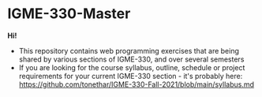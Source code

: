 # IGME-330-Master

**Hi!**

- This repository contains web programming exercises that are being shared by various sections of IGME-330, and over several semesters 
- If you are looking for the course syllabus, outline, schedule or project requirements for your current IGME-330 section - it's probably here: https://github.com/tonethar/IGME-330-Fall-2021/blob/main/syllabus.md

